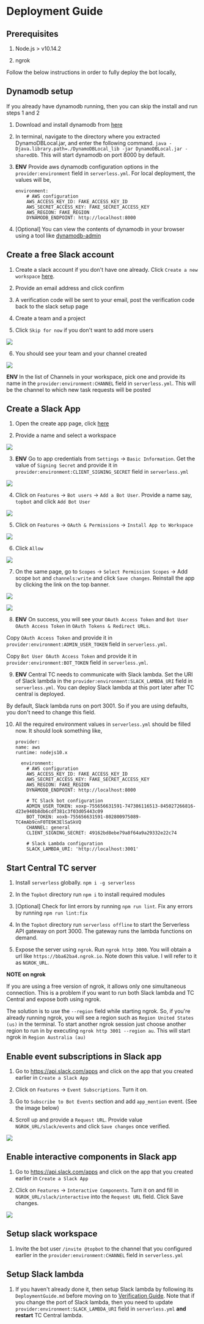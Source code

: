 # Deployment Guide

## Prerequisites

1. Node.js > v10.14.2

2. ngrok

Follow the below instructions in order to fully deploy the bot locally,

## Dynamodb setup 

If you already have dynamodb running, then you can skip the install and run steps 1 and 2

1. Download and install dynamodb from [here](https://docs.aws.amazon.com/amazondynamodb/latest/developerguide/DynamoDBLocal.DownloadingAndRunning.html)

2. In terminal, navigate to the directory where you extracted DynamoDBLocal.jar, and enter the following command. `java -Djava.library.path=./DynamoDBLocal_lib -jar DynamoDBLocal.jar -sharedDb`. This will start dynamodb on port 8000 by default.

3. **ENV** Provide aws dynamodb configuration options in the `provider:environment` field in `serverless.yml`. For local deployment, the values will be,
    ```
    environment:
        # AWS configuration
        AWS_ACCESS_KEY_ID: FAKE_ACCESS_KEY_ID
        AWS_SECRET_ACCESS_KEY: FAKE_SECRET_ACCESS_KEY
        AWS_REGION: FAKE_REGION
        DYNAMODB_ENDPOINT: http://localhost:8000
    ```

3. [Optional] You can view the contents of dynamodb in your browser using a tool like [dynamodb-admin](https://www.npmjs.com/package/dynamodb-admin)

## Create a free Slack account

1. Create a slack account if you don't have one already. Click `Create a new workspace` [here](https://slack.com/get-started).

2. Provide an email address and click confirm

3. A verification code will be sent to your email, post the verification code back to the slack setup page

4. Create a team and a project

5. Click `Skip for now` if you don't want to add more users

![](images/skip.png)

6. You should see your team and your channel created

![](images/created.png)

**ENV** In the list of Channels in your workspace, pick one and provide its name in the `provider:environment:CHANNEL` field in `serverless.yml`. This will be the channel to which new task requests will be posted

## Create a Slack App

1. Open the create app page, click [here](https://api.slack.com/apps?new_app=1)

2. Provide a name and select a workspace

![](images/create_app.png)

3. **ENV** Go to app credentials from `Settings` -> `Basic Information`. Get the value of `Signing Secret` and provide it in `provider:environment:CLIENT_SIGNING_SECRET` field in `serverless.yml`

![](images/credentials.png)

4. Click on `Features` -> `Bot users` -> `Add a Bot User`. Provide a name say, `topbot` and click `Add Bot User`

![](images/add_bot_user.png)

5. Click on `Features` -> `OAuth & Permissions` -> `Install App to Workspace`

![](images/install.png)

6. Click `Allow`

![](images/allow.png)

7. On the same page, go to `Scopes` -> `Select Permission Scopes` -> Add scope `bot` and `channels:write`  and click `Save changes`. Reinstall the app by clicking the link on the top banner.

![](images/scopes.png)

![](images/reinstall.png)

8. **ENV** On success, you will see your `OAuth Access Token` and
 `Bot User OAuth Access Token` in `OAuth Tokens & Redirect URLs`. 
 
 Copy `OAuth Access Token` and provide it in `provider:environment:ADMIN_USER_TOKEN` field in `serverless.yml`.

 Copy `Bot User OAuth Access Token` and provide it in `provider:environment:BOT_TOKEN` field in `serverless.yml`. 

9. **ENV** Central TC needs to communicate with Slack lambda. Set the URI of Slack lambda in the `provider:environment:SLACK_LAMBDA_URI` field in `serverless.yml`. You can deploy Slack lambda at this port later after TC central is deployed. 
    
 By default, Slack lambda runs on port 3001. So if you are using defaults, you don't need to change this field.

10. All the required environment values in `serverless.yml` should be filled now. It should look something like,
    ```
    provider:
    name: aws
    runtime: nodejs10.x

      environment:
        # AWS configuration
        AWS_ACCESS_KEY_ID: FAKE_ACCESS_KEY_ID
        AWS_SECRET_ACCESS_KEY: FAKE_SECRET_ACCESS_KEY
        AWS_REGION: FAKE_REGION
        DYNAMODB_ENDPOINT: http://localhost:8000

        # TC Slack bot configuration
        ADMIN_USER_TOKEN: xoxp-755656631591-747386116513-845027266816-d23e940b8db6cdf381c3f03d05443c09
        BOT_TOKEN: xoxb-755656631591-802800975089-TC4mAb9cnF0TE9K3ElSaSkVQ
        CHANNEL: general
        CLIENT_SIGNING_SECRET: 49162bd8ebe79a8f64a9a29332e22c74
        
        # Slack Lambda configuration
        SLACK_LAMBDA_URI: 'http://localhost:3001'
    ```

## Start Central TC server

1. Install `serverless` globally. `npm i -g serverless`

2. In the `Topbot` directory run `npm i` to install required modules

3. [Optional] Check for lint errors by running `npm run lint`. Fix any errors by running `npm run lint:fix`

4. In the `Topbot` directory run `serverless offline` to start the Serverless API gateway on port 3000. The gateway runs the lambda functions on demand.

5. Expose the server using `ngrok`. Run `ngrok http 3000`. You will obtain a url like `https://bba62ba4.ngrok.io`. Note down this value. I will refer to it as `NGROK_URL`.

**NOTE on ngrok** 

If you are using a free version of ngrok, it allows only one simultaneous connection. This is a problem if you want to run both Slack lambda and TC Central and expose both using ngrok. 

The solution is to use the `--region` field while starting ngrok. So, if you're already running ngrok, you will see a region such as `Region United States (us)` in the terminal.
To start another ngrok session just choose another region to run in by executing `ngrok http 3001 --region au`. This will start ngrok in `Region Australia (au)`

## Enable event subscriptions in Slack app

1. Go to https://api.slack.com/apps and click on the app that you created earlier in `Create a Slack App`

2. Click on `Features` -> `Event Subscriptions`. Turn it on.

3. Go to `Subscribe to Bot Events` section and add `app_mention` event. (See the image below)

4. Scroll up and provide a `Request URL`. Provide value `NGROK_URL/slack/events` and click `Save changes` once verified.

![](images/events.png)

## Enable interactive components in Slack app

1. Go to https://api.slack.com/apps and click on the app that you created earlier in `Create a Slack App`

2. Click on `Features` -> `Interactive Components`. Turn it on and fill in `NGROK_URL/slack/interactive` into the `Request URL` field. Click Save changes.

![](images/interactive.png)

## Setup slack workspace

1. Invite the bot user `/invite @topbot` to the channel that you configured earlier in the `provider:environment:CHANNEL` field in `serverless.yml`

## Setup Slack lambda

1. If you haven't already done it, then setup Slack lambda by following its `DeploymentGuide.md` before moving on to [Verification Guide](./VerificationGuide.md). Note that if you change the port of Slack lambda, then you need to update `provider:environment:SLACK_LAMBDA_URI` field in `serverless.yml` **and restart** TC Central lambda.